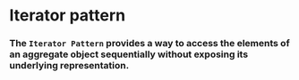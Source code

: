 # Iterator pattern
### The `Iterator Pattern` provides a way to access the elements of an aggregate object sequentially without exposing its underlying representation.